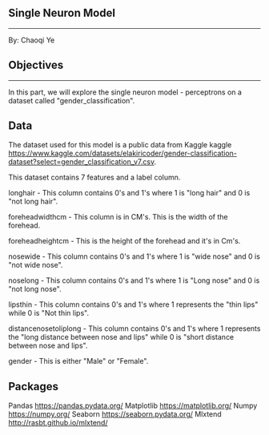 ## Single Neuron Model
---
By: Chaoqi Ye

## Objectives
---
In this part, we will explore the single neuron model - perceptrons on a dataset called "gender_classification".

## Data

The dataset used for this model is a public data from Kaggle kaggle https://www.kaggle.com/datasets/elakiricoder/gender-classification-dataset?select=gender_classification_v7.csv. 

This dataset contains 7 features and a label column.

longhair - This column contains 0's and 1's where 1 is "long hair" and 0 is "not long hair".

foreheadwidthcm - This column is in CM's. This is the width of the forehead.

foreheadheightcm - This is the height of the forehead and it's in Cm's.

nosewide - This column contains 0's and 1's where 1 is "wide nose" and 0 is "not wide nose".

noselong - This column contains 0's and 1's where 1 is "Long nose" and 0 is "not long nose".

lipsthin - This column contains 0's and 1's where 1 represents the "thin lips" while 0 is "Not thin lips".

distancenosetoliplong - This column contains 0's and 1's where 1 represents the "long distance between nose and lips" while 0 is "short distance between nose and lips".

gender - This is either "Male" or "Female".

## Packages
Pandas https://pandas.pydata.org/
Matplotlib https://matplotlib.org/
Numpy https://numpy.org/
Seaborn https://seaborn.pydata.org/
Mlxtend http://rasbt.github.io/mlxtend/
